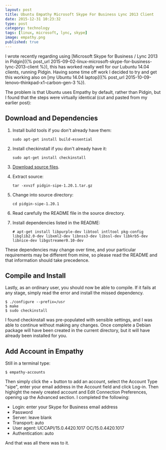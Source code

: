 ```yaml
--- 
layout: post 
title: Ubuntu Empathy Microsoft Skype For Business Lync 2013 Client
date: 2015-12-31 10:23:32
type: post 
category: technology
tags: [linux, microsoft, lync, skype]
image: empathy.png
published: true
---
```


I wrote recently regarding using [Microsoft Skype for Business / Lync 2013 in Pidgin]({% post_url 2015-09-02-linux-microsoft-skype-for-business-lync-2013-client %}), this has worked really well for our Lubuntu 14.04 clients, running Pidgin. 
Having some time off work I decided to try and get this working also on [my Ubuntu 14.04 laptop]({% post_url 2015-10-09-lenovo-thinkpad-x1-carbon-gen-3 %}).

The problem is that Ubuntu uses Empathy by default, rather than Pidgin, but I found that the steps were virtually identical (cut and pasted from my earlier post):

<!--more-->

## Download and Dependencies

1.  Install build tools if you don't already have them:

    `sudo apt-get install build-essential`

2.  Install checkinstall if you don't already have it:

    `sudo apt-get install checkinstall`

3.  [Download source files](http://sourceforge.net/projects/sipe/files/sipe/pidgin-sipe-1.20.1/pidgin-sipe-1.20.1.tar.gz/download).

4.  Extract source:

    `tar -xvvzf pidgin-sipe-1.20.1.tar.gz`

5.  Change into source directory:

    `cd pidgin-sipe-1.20.1`

6.  Read carefully the README file in the source directory.

7.  Install dependencies listed in the README:

    `# apt-get install libpurple-dev libtool intltool pkg-config libglib2.0-dev libxml2-dev libnss3-dev libssl-dev libkrb5-dev libnice-dev libgstreamer0.10-dev`

These dependencies may change over time, and your particular requirements may be different from mine, so please read the README and that information should take precedence.


## Compile and Install

Lastly, as an ordinary user, you should now be able to compile.
If it fails at any stage, simply read the error and install the missed dependency.

    $ ./configure --prefix=/usr
    $ make
    $ sudo checkinstall

I found checkinstall was pre-populated with sensible settings, and I was able to continue without making any changes.
Once complete a Debian package will have been created in the current directory, but it will have already been installed for you.


## Add Account in Empathy

Still in a terminal type:

    $ empathy-accounts

Then simply click the + button to add an account, select the Account Type "sipe", enter your email address in the Account field and click Log-in. 
Then highight the newly created account and Edit Connection Preferences, opening up the Advanced section. 
I completed the following:

 * Login: enter your Skype for Business email address
 * Password
 * Server: leave blank
 * Transport: auto
 * User agent: UCCAPI/15.0.4420.1017 OC/15.0.4420.1017
 * Authentication: auto



And that was all there was to it.

